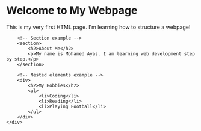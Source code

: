 <!DOCTYPE html>
<html>
<head>
    <title>My First HTML Page</title>
</head>
<body>
    <!-- Main container -->
    <div>
        <h1>Welcome to My Webpage</h1>
        <p>This is my very first HTML page. I'm learning how to structure a webpage!</p>
        
        <!-- Section example -->
        <section>
            <h2>About Me</h2>
            <p>My name is Mohamed Ayas. I am learning web development step by step.</p>
        </section>

        <!-- Nested elements example -->
        <div>
            <h2>My Hobbies</h2>
            <ul>
                <li>Coding</li>
                <li>Reading</li>
                <li>Playing Football</li>
            </ul>
        </div>
    </div>
</body>
</html>
